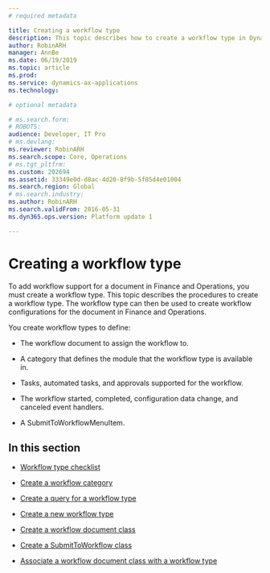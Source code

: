 ```yaml
---
# required metadata

title: Creating a workflow type
description: This topic describes how to create a workflow type in Dynamics 365 for Finance and Operations.
author: RobinARH
manager: AnnBe
ms.date: 06/19/2019
ms.topic: article
ms.prod: 
ms.service: dynamics-ax-applications
ms.technology: 

# optional metadata

# ms.search.form: 
# ROBOTS: 
audience: Developer, IT Pro
# ms.devlang: 
ms.reviewer: RobinARH
ms.search.scope: Core, Operations
# ms.tgt_pltfrm: 
ms.custom: 202694
ms.assetid: 33349e0d-d8ac-4d20-8f9b-5f85d4e01004
ms.search.region: Global
# ms.search.industry: 
ms.author: RobinARH
ms.search.validFrom: 2016-05-31
ms.dyn365.ops.version: Platform update 1

---
```


# Creating a workflow type 

To add workflow support for a document in Finance and Operations, you must create a workflow type. This topic describes the procedures to create a workflow type. The workflow type can then be used to create workflow configurations for the document in Finance and Operations.

You create workflow types to define:

  - The workflow document to assign the workflow to.

  - A category that defines the module that the workflow type is available in.

  - Tasks, automated tasks, and approvals supported for the workflow.

  - The workflow started, completed, configuration data change, and canceled event handlers.

  - A SubmitToWorkflowMenuItem.

## In this section

  - [Workflow type checklist](workflow-type-checklist.md)  

  - [Create a workflow category](workflow-type-category.md)  

  - [Create a query for a workflow type](workflow-type-query.md)  

  - [Create a new workflow type](workflow-type-create-new.md)  

  - [Create a workflow document class](workflow-type-document-create.md)  

  - [Create a SubmitToWorkflow class](workflow-type-submit-to-workflow.md)  

  - [Associate a workflow document class with a workflow type](workflow-type-associate-document.md)  

